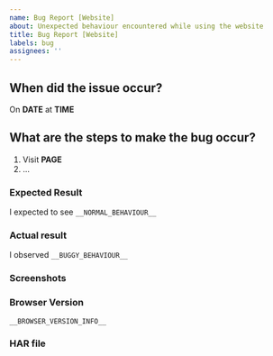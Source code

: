 ```yaml
---
name: Bug Report [Website]
about: Unexpected behaviour encountered while using the website
title: Bug Report [Website]
labels: bug
assignees: ''
---
```


<!--

  Hey! Let's get this bug squashed.

  Try to fill in as much detail as you can. Don't worry about the content between the arrows; that's a comment and
  won't be shown in the actual issue.

  If you're new to writing bugs have a read of:

    https://medium.com/sitewards/writing-a-bug-report-9edbd265bed1<Paste>

  That explains what we need to know and why.

-->

## When did the issue occur?
<!--

  This helps us correlate the issue with diagnostic data that we collect

-->

On __DATE__ at __TIME__

## What are the steps to make the bug occur?
<!--

  If you can make the bug appear reliably that's great! Write the steps down here that allowed you to do this. If
  the bug happened once, just write down as much as you remember. The more detail and the more specific that detail
  is, the better.

-->

1. Visit __PAGE__
2. ...

### Expected Result

I expected to see `__NORMAL_BEHAVIOUR__`

### Actual result

I observed `__BUGGY_BEHAVIOUR__`

### Screenshots
<!--

  If you have any screenshots, describe them here. Screenshots are surprisingly useful!

-->

### Browser Version
<!--

  If we can pin the bug down to a specific browser we can correlate it with other diagnostic data, as well as reduce
  the amount we need to test to investigate the bug further.

  It's best to simply copy or screenshot all text from the "about us" section of the browser.

-->

```
__BROWSER_VERSION_INFO__
```

### HAR file
<!--

  If you're truly ambitious the best we can possibly hope for is a "HAR file with content". You can save one and
  attach it to this ticket.

  See the following link for details:

    https://developers.google.com/web/tools/chrome-devtools/network-performance/reference#save-as-har

-->
